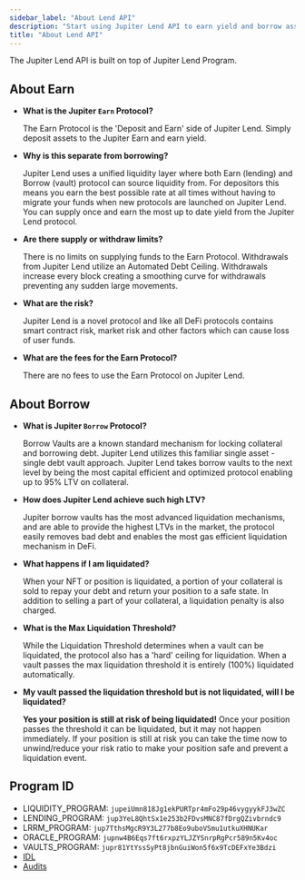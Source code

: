 ```yaml
---
sidebar_label: "About Lend API"
description: "Start using Jupiter Lend API to earn yield and borrow assets."
title: "About Lend API"
---
```


<head>
    <title>Lend API</title>
    <meta name="twitter:card" content="summary" />
</head>

The Jupiter Lend API is built on top of Jupiter Lend Program.

## About Earn

- **What is the Jupiter `Earn` Protocol?**
    
    The Earn Protocol is the 'Deposit and Earn' side of Jupiter Lend. Simply deposit assets to the Jupiter Earn and earn yield.

- **Why is this separate from borrowing?**
    
    Jupiter Lend uses a unified liquidity layer where both Earn (lending) and Borrow (vault) protocol can source liquidity from. For depositors this means you earn the best possible rate at all times without having to migrate your funds when new protocols are launched on Jupiter Lend. You can supply once and earn the most up to date yield from the Jupiter Lend protocol.

- **Are there supply or withdraw limits?**
    
    There is no limits on supplying funds to the Earn Protocol. Withdrawals from Jupiter Lend utilize an Automated Debt Ceiling. Withdrawals increase every block creating a smoothing curve for withdrawals preventing any sudden large movements.

- **What are the risk?**
    
    Jupiter Lend is a novel protocol and like all DeFi protocols contains smart contract risk, market risk and other factors which can cause loss of user funds.

- **What are the fees for the Earn Protocol?**
    
    There are no fees to use the Earn Protocol on Jupiter Lend.

## About Borrow

- **What is Jupiter `Borrow` Protocol?**
    
    Borrow Vaults are a known standard mechanism for locking collateral and borrowing debt. Jupiter Lend utilizes this familiar single asset - single debt vault approach. Jupiter Lend takes borrow vaults to the next level by being the most capital efficient and optimized protocol enabling up to 95% LTV on collateral.

- **How does Jupiter Lend achieve such high LTV?**

    Jupiter borrow vaults has the most advanced liquidation mechanisms, and are able to provide the highest LTVs in the market, the protocol easily removes bad debt and enables the most gas efficient liquidation mechanism in DeFi.

- **What happens if I am liquidated?**
    
    When your NFT or position is liquidated, a portion of your collateral is sold to repay your debt and return your position to a safe state. In addition to selling a part of your collateral, a liquidation penalty is also charged.

- **What is the Max Liquidation Threshold?**

    While the Liquidation Threshold determines when a vault can be liquidated, the protocol also has a 'hard' ceiling for liquidation. When a vault passes the max liquidation threshold it is entirely (100%) liquidated automatically.

- **My vault passed the liquidation threshold but is not liquidated, will I be liquidated?**
    
    **Yes your position is still at risk of being liquidated!** Once your position passes the threshold it can be liquidated, but it may not happen immediately.
    If your position is still at risk you can take the time now to unwind/reduce your risk ratio to make your position safe and prevent a liquidation event.

## Program ID

- LIQUIDITY_PROGRAM: `jupeiUmn818Jg1ekPURTpr4mFo29p46vygyykFJ3wZC`
- LENDING_PROGRAM: `jup3YeL8QhtSx1e253b2FDvsMNC87fDrgQZivbrndc9`
- LRRM_PROGRAM: `jup7TthsMgcR9Y3L277b8Eo9uboVSmu1utkuXHNUKar`
- ORACLE_PROGRAM: `jupnw4B6Eqs7ft6rxpzYLJZYSnrpRgPcr589n5Kv4oc`
- VAULTS_PROGRAM: `jupr81YtYssSyPt8jbnGuiWon5f6x9TcDEFxYe3Bdzi`
- [IDL](https://github.com/jup-ag/jupiter-lend/tree/main/target/idl)
- [Audits](/docs/misc/audits)
